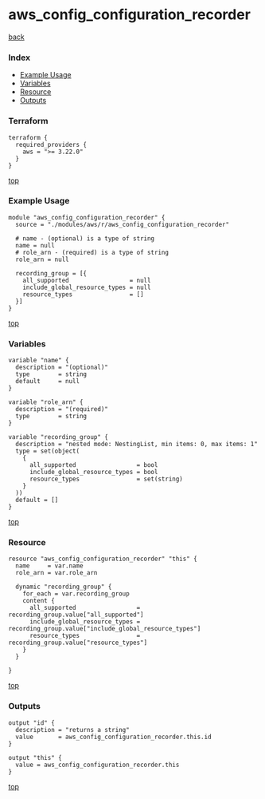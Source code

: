 # aws_config_configuration_recorder

[back](../aws.md)

### Index

- [Example Usage](#example-usage)
- [Variables](#variables)
- [Resource](#resource)
- [Outputs](#outputs)

### Terraform

```hcl
terraform {
  required_providers {
    aws = ">= 3.22.0"
  }
}
```

[top](#index)

### Example Usage

```hcl
module "aws_config_configuration_recorder" {
  source = "./modules/aws/r/aws_config_configuration_recorder"

  # name - (optional) is a type of string
  name = null
  # role_arn - (required) is a type of string
  role_arn = null

  recording_group = [{
    all_supported                 = null
    include_global_resource_types = null
    resource_types                = []
  }]
}
```

[top](#index)

### Variables

```hcl
variable "name" {
  description = "(optional)"
  type        = string
  default     = null
}

variable "role_arn" {
  description = "(required)"
  type        = string
}

variable "recording_group" {
  description = "nested mode: NestingList, min items: 0, max items: 1"
  type = set(object(
    {
      all_supported                 = bool
      include_global_resource_types = bool
      resource_types                = set(string)
    }
  ))
  default = []
}
```

[top](#index)

### Resource

```hcl
resource "aws_config_configuration_recorder" "this" {
  name     = var.name
  role_arn = var.role_arn

  dynamic "recording_group" {
    for_each = var.recording_group
    content {
      all_supported                 = recording_group.value["all_supported"]
      include_global_resource_types = recording_group.value["include_global_resource_types"]
      resource_types                = recording_group.value["resource_types"]
    }
  }

}
```

[top](#index)

### Outputs

```hcl
output "id" {
  description = "returns a string"
  value       = aws_config_configuration_recorder.this.id
}

output "this" {
  value = aws_config_configuration_recorder.this
}
```

[top](#index)